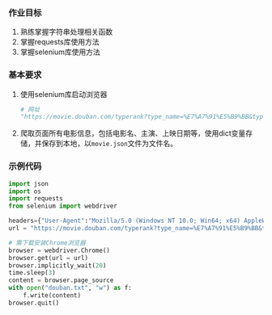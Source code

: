 ### 作业目标
1. 熟练掌握字符串处理相关函数
2. 掌握requests库使用方法
3. 掌握selenium库使用方法

### 基本要求
1. 使用selenium库启动浏览器
   ```python
   # 网址
   "https://movie.douban.com/typerank?type_name=%E7%A7%91%E5%B9%BB&type=17&interval_id=100:90&action="
   ```
2. 爬取页面所有电影信息，包括电影名、主演、上映日期等，使用dict变量存储，并保存到本地，以`movie.json`文件为文件名。

### 示例代码
```python
import json
import os
import requests
from selenium import webdriver 

headers={"User-Agent":"Mozilla/5.0 (Windows NT 10.0; Win64; x64) AppleWebKit/537.36 (KHTML, like Gecko) Chrome/114.0.0.0 Safari/537.36"}
url = "https://movie.douban.com/typerank?type_name=%E7%A7%91%E5%B9%BB&type=17&interval_id=100:90&action="

# 需下载安装Chrome浏览器
browser = webdriver.Chrome()
browser.get(url = url)
browser.implicitly_wait(20)
time.sleep(3)
content = browser.page_source
with open("douban.txt", "w") as f:
    f.write(content)
browser.quit()
```
